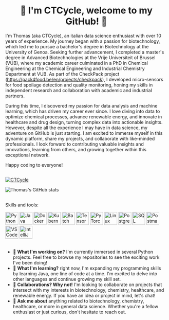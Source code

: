 <h1 align="center">👋 I'm CTCycle, welcome to my GitHub! 👋 </h1>

I'm Thomas (aka CTCycle), an italian data science enthusiast with over 10 years of experience. My journey began with a passion for biotechnology, which led me to pursue a bachelor's degree in Biotechnology at the University of Genoa. Seeking further advancement, I completed a master's degree in Advanced Biotechnologies at the Vrije Universiteit of Brussel (VUB), where my academic career culminated in a PhD in Chemical Engineering at the Chemical Engineering and Industrial Chemistry Department at VUB. As part of the CheckPack project (https://pack4food.be/en/projects/checkpack), I developed micro-sensors for food spoilage detection and quality monitoring, honing my skills in independent research and collaboration with academic and industrial partners.

During this time, I discovered my passion for data analysis and machine learning, which has driven my career ever since. I love diving into data to optimize chemical processes, advance renewable energy, and innovate in healthcare and drug design, turning complex data into actionable insights. However, despite all the experience I may have in data science, my adventure on GitHub is just starting. I am excited to immerse myself in this dynamic platform, share my projects, and collaborate with like-minded professionals. I look forward to contributing valuable insights and innovations, learning from others, and growing together within this exceptional network.

Happy coding to everyone!

##

<p align="left"> <a href="https://github.com/ryo-ma/github-profile-trophy"><img src="https://github-profile-trophy.vercel.app/?username=CTCycle" alt="CTCycle" /></a> </p>

 
![Thomas's GitHub stats](https://github-readme-stats.vercel.app/api?username=CTCycle&show_icons=true&theme=shadow_green)

##

Skills and tools:

<img src="https://cdn.jsdelivr.net/gh/devicons/devicon/icons/python/python-original.svg" alt="Python" width="40" height="40"/> <img src="https://cdn.jsdelivr.net/gh/devicons/devicon/icons/java/java-original.svg" alt="Java" width="40" height="40"/> <img src="https://cdn.jsdelivr.net/gh/devicons/devicon/icons/docker/docker-original.svg" alt="Docker" width="40" height="40"/> <img src="https://cdn.jsdelivr.net/gh/devicons/devicon/icons/kubernetes/kubernetes-plain.svg" alt="Kubernetes" width="40" height="40"/> <img src="https://cdn.jsdelivr.net/gh/devicons/devicon/icons/bash/bash-original.svg" alt="Batch Scripts" width="40" height="40"/> <img src="https://cdn.jsdelivr.net/gh/devicons/devicon/icons/tensorflow/tensorflow-original.svg" alt="TensorFlow" width="40" height="40"/> <img src="https://cdn.jsdelivr.net/gh/devicons/devicon/icons/pytorch/pytorch-original.svg" alt="PyTorch" width="40" height="40"/> <img src="https://cdn.jsdelivr.net/gh/devicons/devicon/icons/linux/linux-original.svg" alt="Linux" width="40" height="40"/> <img src="https://cdn.jsdelivr.net/gh/devicons/devicon/icons/postgresql/postgresql-original.svg" alt="PostgreSQL" width="40" height="40"/> 
<img src="https://cdn.jsdelivr.net/gh/devicons/devicon/icons/mysql/mysql-original.svg" alt="SQL" width="40" height="40"/> 
<img src="https://www.svgrepo.com/show/354202/postman-icon.svg" alt="Postman" width="40" height="40"/> <img src="https://cdn.jsdelivr.net/gh/devicons/devicon/icons/vscode/vscode-original.svg" alt="VS Code" width="40" height="40"/> <img src="https://cdn.jsdelivr.net/gh/devicons/devicon/icons/intellij/intellij-original.svg" alt="IntelliJ" width="40" height="40"/>

##

- 🔭 **What I'm working on?** I'm currently immersed in several Python projects. Feel free to browse my repositories to see the exciting work I've been doing!
- 🌱 **What I'm learning?** right now, I'm expanding my programming skills by learning Java, one line of code at a time. I'm excited to delve into other languages and continue growing my skill set.
- 👯 **Collaborations? Why not!** I'm looking to collaborate on projects that intersect with my interests in biotechnology, chemistry, healthcare, and renewable energy. If you have an idea or project in mind, let's chat!
- 💬 **Ask me about** anything related to biotechnology, chemistry, healthcare, or more in general data science. Whether you're a fellow enthusiast or just curious, don't hesitate to reach out.
